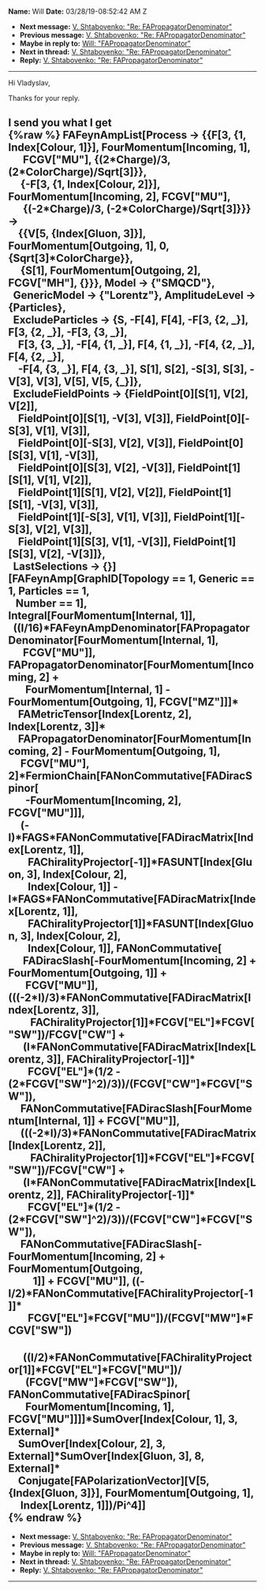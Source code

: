 **Name:** Will
**Date:** 03/28/19-08:52:42 AM Z

  - **Next message:** [V. Shtabovenko: "Re:
    FAPropagatorDenominator"](1500.html)
  - **Previous message:** [V. Shtabovenko: "Re:
    FAPropagatorDenominator"](1498.html)
  - **Maybe in reply to:** [Will: "FAPropagatorDenominator"](1497.html)
  - **Next in thread:** [V. Shtabovenko: "Re:
    FAPropagatorDenominator"](1500.html)
  - **Reply:** [V. Shtabovenko: "Re:
    FAPropagatorDenominator"](1500.html)

-----

Hi Vladyslav,  

Thanks for your reply.  

I send you what I get  
{%raw %}
FAFeynAmpList[Process -\> {{F[3, {1, Index[Colour,
1]}], FourMomentum[Incoming, 1],  
      FCGV["MU"], {(2\*Charge)/3,
(2\*ColorCharge)/Sqrt[3]}},  
     {-F[3, {1, Index[Colour, 2]}],
FourMomentum[Incoming, 2], FCGV["MU"],  
      {(-2\*Charge)/3, (-2\*ColorCharge)/Sqrt[3]}}} -\>  
    {{V[5, {Index[Gluon, 3]}],
FourMomentum[Outgoing, 1], 0, {Sqrt[3]\*ColorCharge}},  
     {S[1], FourMomentum[Outgoing, 2],
FCGV["MH"], {}}}, Model -\> {"SMQCD"},  
  GenericModel -\> {"Lorentz"}, AmplitudeLevel -\> {Particles},  
  ExcludeParticles -\> {S, -F[4], F[4], -F[3, {2,
\_}], F[3, {2, \_}], -F[3, {3, \_}],  
    F[3, {3, \_}], -F[4, {1, \_}], F[4, {1,
\_}], -F[4, {2, \_}], F[4, {2, \_}],  
    -F[4, {3, \_}], F[4, {3, \_}], S[1],
S[2], -S[3], S[3], -V[3], V[3],
V[5], V[5, {\_}]},  
  ExcludeFieldPoints -\> {FieldPoint[0][S[1],
V[2], V[2]],  
    FieldPoint[0][S[1], -V[3],
V[3]], FieldPoint[0][-S[3],
V[1], V[3]],  
    FieldPoint[0][-S[3], V[2],
V[3]], FieldPoint[0][S[3], V[1],
-V[3]],  
    FieldPoint[0][S[3], V[2],
-V[3]], FieldPoint[1][S[1],
V[1], V[2]],  
    FieldPoint[1][S[1], V[2],
V[2]], FieldPoint[1][S[1],
-V[3], V[3]],  
    FieldPoint[1][-S[3], V[1],
V[3]], FieldPoint[1][-S[3],
V[2], V[3]],  
    FieldPoint[1][S[3], V[1],
-V[3]], FieldPoint[1][S[3],
V[2], -V[3]]},  
  LastSelections -\> {}][FAFeynAmp[GraphID[Topology ==
1, Generic == 1, Particles == 1,  
   Number == 1], Integral[FourMomentum[Internal,
1]],  
  ((I/16)\*FAFeynAmpDenominator[FAPropagatorDenominator[FourMomentum[Internal,
1],  
      FCGV["MU"]],
FAPropagatorDenominator[FourMomentum[Incoming, 2] +  
       FourMomentum[Internal, 1] - FourMomentum[Outgoing,
1], FCGV["MZ"]]]\*  
    FAMetricTensor[Index[Lorentz, 2], Index[Lorentz,
3]]\*  
    FAPropagatorDenominator[FourMomentum[Incoming, 2] -
FourMomentum[Outgoing, 1],  
     FCGV["MU"],
2]\*FermionChain[FANonCommutative[FADiracSpinor[  
       -FourMomentum[Incoming, 2],
FCGV["MU"]]],  
     (-I)\*FAGS\*FANonCommutative[FADiracMatrix[Index[Lorentz,
1]],  
        FAChiralityProjector[-1]]\*FASUNT[Index[Gluon,
3], Index[Colour, 2],  
        Index[Colour, 1]] -
I\*FAGS\*FANonCommutative[FADiracMatrix[Index[Lorentz,
1]],  
        FAChiralityProjector[1]]\*FASUNT[Index[Gluon,
3], Index[Colour, 2],  
        Index[Colour, 1]], FANonCommutative[  
      FADiracSlash[-FourMomentum[Incoming, 2] +
FourMomentum[Outgoing, 1]] +  
       FCGV["MU"]],
(((-2\*I)/3)\*FANonCommutative[FADiracMatrix[Index[Lorentz,
3]],  
         FAChiralityProjector[1]]\*FCGV["EL"]\*FCGV["SW"])/FCGV["CW"]
+  
      (I\*FANonCommutative[FADiracMatrix[Index[Lorentz,
3]], FAChiralityProjector[-1]]\*  
        FCGV["EL"]\*(1/2 -
(2\*FCGV["SW"]^2)/3))/(FCGV["CW"]\*FCGV["SW"]),  
     FANonCommutative[FADiracSlash[FourMomentum[Internal,
1]] + FCGV["MU"]],  
     (((-2\*I)/3)\*FANonCommutative[FADiracMatrix[Index[Lorentz,
2]],  
         FAChiralityProjector[1]]\*FCGV["EL"]\*FCGV["SW"])/FCGV["CW"]
+  
      (I\*FANonCommutative[FADiracMatrix[Index[Lorentz,
2]], FAChiralityProjector[-1]]\*  
        FCGV["EL"]\*(1/2 -
(2\*FCGV["SW"]^2)/3))/(FCGV["CW"]\*FCGV["SW"]),  
     FANonCommutative[FADiracSlash[-FourMomentum[Incoming,
2] + FourMomentum[Outgoing,  
          1]] + FCGV["MU"]],
((-I/2)\*FANonCommutative[FAChiralityProjector[-1]]\*  
        FCGV["EL"]\*FCGV["MU"])/(FCGV["MW"]\*FCGV["SW"])
-  
      ((I/2)\*FANonCommutative[FAChiralityProjector[1]]\*FCGV["EL"]\*FCGV["MU"])/  
       (FCGV["MW"]\*FCGV["SW"]),
FANonCommutative[FADiracSpinor[  
       FourMomentum[Incoming, 1],
FCGV["MU"]]]]\*SumOver[Index[Colour, 1],
3, External]\*  
    SumOver[Index[Colour, 2], 3,
External]\*SumOver[Index[Gluon, 3], 8, External]\*  
    Conjugate[FAPolarizationVector][V[5,
{Index[Gluon, 3]}], FourMomentum[Outgoing, 1],  
     Index[Lorentz, 1]])/Pi^4]]  
{% endraw %}
-----

  - **Next message:** [V. Shtabovenko: "Re:
    FAPropagatorDenominator"](1500.html)
  - **Previous message:** [V. Shtabovenko: "Re:
    FAPropagatorDenominator"](1498.html)
  - **Maybe in reply to:** [Will: "FAPropagatorDenominator"](1497.html)
  - **Next in thread:** [V. Shtabovenko: "Re:
    FAPropagatorDenominator"](1500.html)
  - **Reply:** [V. Shtabovenko: "Re:
    FAPropagatorDenominator"](1500.html)

-----

